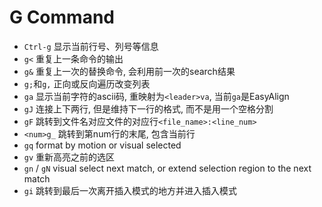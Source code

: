 # G Command

* `Ctrl-g` 显示当前行号、列号等信息
* `g<` 重复上一条命令的输出
* `g&` 重复上一次的替换命令, 会利用前一次的search结果
* `g;`和`g,` 正向或反向遍历改变列表
* `ga` 显示当前字符的ascii码, 重映射为`<leader>va`, 当前`ga`是EasyAlign
* `gJ` 连接上下两行, 但是维持下一行的格式, 而不是用一个空格分割
* `gF` 跳转到文件名对应文件的对应行`<file_name>:<line_num>`
* `<num>g_` 跳转到第num行的末尾, 包含当前行
* `gq` format by motion or visual selected
* `gv` 重新高亮之前的选区
* `gn` / `gN` visual select next match, or extend selection region to the next match
* `gi` 跳转到最后一次离开插入模式的地方并进入插入模式
